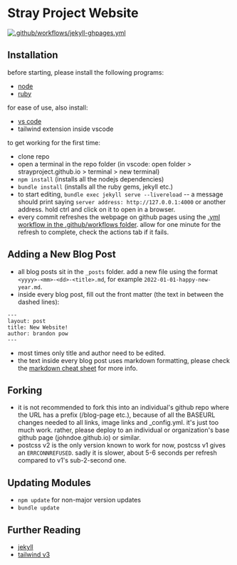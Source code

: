 # Stray Project Website
[![.github/workflows/jekyll-ghpages.yml](https://github.com/strayproject/strayproject.github.io/actions/workflows/pages.yml/badge.svg?branch=main)](https://github.com/strayproject/strayproject.github.io/actions/workflows/pages.yml)

## Installation
before starting, please install the following programs:
- [node](https://nodejs.org)
- [ruby](https://www.ruby-lang.org)

for ease of use, also install:
- [vs code](https://code.visualstudio.com/)
- tailwind extension inside vscode

to get working for the first time:
- clone repo
- open a terminal in the repo folder (in vscode: open folder > strayproject.github.io > terminal > new terminal)
- `npm install` (installs all the nodejs dependencies)
- `bundle install` (installs all the ruby gems, jekyll etc.)
- to start editing, `bundle exec jekyll serve --livereload`
-- a message should print saying `server address: http://127.0.0.1:4000` or another address. hold ctrl and click on it to open in a browser.
- every commit refreshes the webpage on github pages using the [.yml workflow in the .github/workflows folder](.github/workflows/pages.yml). allow for one minute for the refresh to complete, check the actions tab if it fails.

## Adding a New Blog Post
- all blog posts sit in the `_posts` folder. add a new file using the format `<yyyy>-<mm>-<dd>-<title>.md`, for example `2022-01-01-happy-new-year.md`.
- inside every blog post, fill out the front matter (the text in between the dashed lines):
```
---
layout: post
title: New Website!
author: brandon pow
---
```
- most times only title and author need to be edited.
- the text inside every blog post uses markdown formatting, please check the [markdown cheat sheet](https://www.markdownguide.org/cheat-sheet/) for more info.

## Forking
- it is not recommended to fork this into an individual's github repo where the URL has a prefix (/blog-page etc.), because of all the BASEURL changes needed to all links, image links and _config.yml. it's just too much work. rather, please deploy to an individual or organization's base github page (johndoe.github.io) or similar.
- postcss v2 is the only version known to work for now, postcss v1 gives an `ERRCONNREFUSED`. sadly it is slower, about 5-6 seconds per refresh compared to v1's sub-2-second one.

## Updating Modules
- `npm update` for non-major version updates
- `bundle update`

## Further Reading
- [jekyll](https://jekyllrb.com/)
- [tailwind v3](https://tailwindcss.com/)
